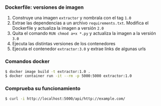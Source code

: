 ### Dockerfile: versiones de imagen
1. Construye una imagen `extractor` y nombrala con el tag `1.0`
3. Extrae las dependencias a un archivo `requirements.txt`. Modifica el Dockerfile y actualiza la imagen a versión `2.0`
4. Quita el comando `RUN chmod a+x *.py` y actualiza la imagen a la versión `3.0`
5. Ejecuta las distintas versiones de los contenedores
6. Ejecuta el contenedor `extractor:3.0` y extrae links de algunas urls

### Comandos docker
```sh
$ docker image build -t extractor:1.0 .
$ docker container run -it --rm -p 5000:5000 extractor:1.0
```
### Comprueba su funcionamiento
```sh
$ curl -i http://localhost:5000/api/http://example.com/
```

